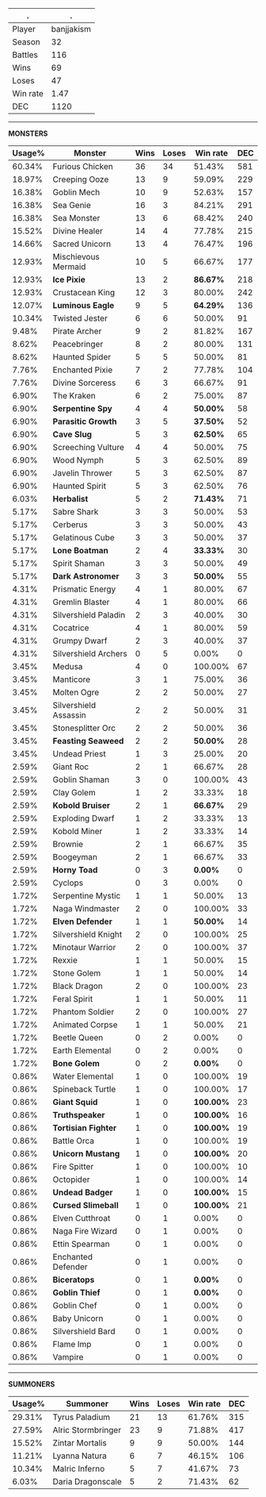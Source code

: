 .|.
|-|-
Player|banjjakism
Season|32
Battles|116
Wins|69
Loses|47
Win rate|1.47
DEC|1120

---
**MONSTERS**

Usage%|Monster|Wins|Loses|Win rate|DEC|
-|-|-|-|-|-|
60.34%|Furious Chicken|36|34|51.43%|581|
18.97%|Creeping Ooze|13|9|59.09%|229|
16.38%|Goblin Mech|10|9|52.63%|157|
16.38%|Sea Genie|16|3|84.21%|291|
16.38%|Sea Monster|13|6|68.42%|240|
15.52%|Divine Healer|14|4|77.78%|215|
14.66%|Sacred Unicorn|13|4|76.47%|196|
12.93%|Mischievous Mermaid|10|5|66.67%|177|
12.93%|**Ice Pixie**|13|2|**86.67%**|218|
12.93%|Crustacean King|12|3|80.00%|242|
12.07%|**Luminous Eagle**|9|5|**64.29%**|136|
10.34%|Twisted Jester|6|6|50.00%|91|
9.48%|Pirate Archer|9|2|81.82%|167|
8.62%|Peacebringer|8|2|80.00%|131|
8.62%|Haunted Spider|5|5|50.00%|81|
7.76%|Enchanted Pixie|7|2|77.78%|104|
7.76%|Divine Sorceress|6|3|66.67%|91|
6.90%|The Kraken|6|2|75.00%|87|
6.90%|**Serpentine Spy**|4|4|**50.00%**|58|
6.90%|**Parasitic Growth**|3|5|**37.50%**|52|
6.90%|**Cave Slug**|5|3|**62.50%**|65|
6.90%|Screeching Vulture|4|4|50.00%|75|
6.90%|Wood Nymph|5|3|62.50%|89|
6.90%|Javelin Thrower|5|3|62.50%|87|
6.90%|Haunted Spirit|5|3|62.50%|76|
6.03%|**Herbalist**|5|2|**71.43%**|71|
5.17%|Sabre Shark|3|3|50.00%|53|
5.17%|Cerberus|3|3|50.00%|43|
5.17%|Gelatinous Cube|3|3|50.00%|37|
5.17%|**Lone Boatman**|2|4|**33.33%**|30|
5.17%|Spirit Shaman|3|3|50.00%|49|
5.17%|**Dark Astronomer**|3|3|**50.00%**|55|
4.31%|Prismatic Energy|4|1|80.00%|67|
4.31%|Gremlin Blaster|4|1|80.00%|66|
4.31%|Silvershield Paladin|2|3|40.00%|30|
4.31%|Cocatrice|4|1|80.00%|59|
4.31%|Grumpy Dwarf|2|3|40.00%|37|
4.31%|Silvershield Archers|0|5|0.00%|0|
3.45%|Medusa|4|0|100.00%|67|
3.45%|Manticore|3|1|75.00%|36|
3.45%|Molten Ogre|2|2|50.00%|27|
3.45%|Silvershield Assassin|2|2|50.00%|31|
3.45%|Stonesplitter Orc|2|2|50.00%|36|
3.45%|**Feasting Seaweed**|2|2|**50.00%**|28|
3.45%|Undead Priest|1|3|25.00%|20|
2.59%|Giant Roc|2|1|66.67%|28|
2.59%|Goblin Shaman|3|0|100.00%|43|
2.59%|Clay Golem|1|2|33.33%|18|
2.59%|**Kobold Bruiser**|2|1|**66.67%**|29|
2.59%|Exploding Dwarf|1|2|33.33%|13|
2.59%|Kobold Miner|1|2|33.33%|14|
2.59%|Brownie|2|1|66.67%|35|
2.59%|Boogeyman|2|1|66.67%|33|
2.59%|**Horny Toad**|0|3|**0.00%**|0|
2.59%|Cyclops|0|3|0.00%|0|
1.72%|Serpentine Mystic|1|1|50.00%|13|
1.72%|Naga Windmaster|2|0|100.00%|33|
1.72%|**Elven Defender**|1|1|**50.00%**|14|
1.72%|Silvershield Knight|2|0|100.00%|25|
1.72%|Minotaur Warrior|2|0|100.00%|37|
1.72%|Rexxie|1|1|50.00%|15|
1.72%|Stone Golem|1|1|50.00%|14|
1.72%|Black Dragon|2|0|100.00%|23|
1.72%|Feral Spirit|1|1|50.00%|11|
1.72%|Phantom Soldier|2|0|100.00%|27|
1.72%|Animated Corpse|1|1|50.00%|21|
1.72%|Beetle Queen|0|2|0.00%|0|
1.72%|Earth Elemental|0|2|0.00%|0|
1.72%|**Bone Golem**|0|2|**0.00%**|0|
0.86%|Water Elemental|1|0|100.00%|19|
0.86%|Spineback Turtle|1|0|100.00%|17|
0.86%|**Giant Squid**|1|0|**100.00%**|23|
0.86%|**Truthspeaker**|1|0|**100.00%**|16|
0.86%|**Tortisian Fighter**|1|0|**100.00%**|19|
0.86%|Battle Orca|1|0|100.00%|19|
0.86%|**Unicorn Mustang**|1|0|**100.00%**|20|
0.86%|Fire Spitter|1|0|100.00%|10|
0.86%|Octopider|1|0|100.00%|14|
0.86%|**Undead Badger**|1|0|**100.00%**|15|
0.86%|**Cursed Slimeball**|1|0|**100.00%**|21|
0.86%|Elven Cutthroat|0|1|0.00%|0|
0.86%|Naga Fire Wizard|0|1|0.00%|0|
0.86%|Ettin Spearman|0|1|0.00%|0|
0.86%|Enchanted Defender|0|1|0.00%|0|
0.86%|**Biceratops**|0|1|**0.00%**|0|
0.86%|**Goblin Thief**|0|1|**0.00%**|0|
0.86%|Goblin Chef|0|1|0.00%|0|
0.86%|Baby Unicorn|0|1|0.00%|0|
0.86%|Silvershield Bard|0|1|0.00%|0|
0.86%|Flame Imp|0|1|0.00%|0|
0.86%|Vampire|0|1|0.00%|0|

---
**SUMMONERS**

Usage%|Summoner|Wins|Loses|Win rate|DEC|
-|-|-|-|-|-|
29.31%|Tyrus Paladium|21|13|61.76%|315|
27.59%|Alric Stormbringer|23|9|71.88%|417|
15.52%|Zintar Mortalis|9|9|50.00%|144|
11.21%|Lyanna Natura|6|7|46.15%|106|
10.34%|Malric Inferno|5|7|41.67%|73|
6.03%|Daria Dragonscale|5|2|71.43%|62|
